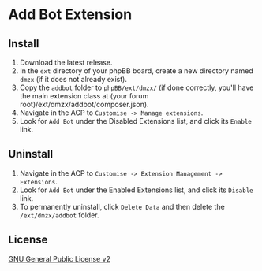 ﻿# Add Bot Extension

## Install
1. Download the latest release.
2. In the `ext` directory of your phpBB board, create a new directory named `dmzx` (if it does not already exist).
3. Copy the `addbot` folder to `phpBB/ext/dmzx/` (if done correctly, you'll have the main extension class at (your forum root)/ext/dmzx/addbot/composer.json).
4. Navigate in the ACP to `Customise -> Manage extensions`.
5. Look for `Add Bot` under the Disabled Extensions list, and click its `Enable` link.

## Uninstall
1. Navigate in the ACP to `Customise -> Extension Management -> Extensions`.
2. Look for `Add Bot` under the Enabled Extensions list, and click its `Disable` link.
3. To permanently uninstall, click `Delete Data` and then delete the `/ext/dmzx/addbot` folder.

## License
[GNU General Public License v2](http://opensource.org/licenses/GPL-2.0)